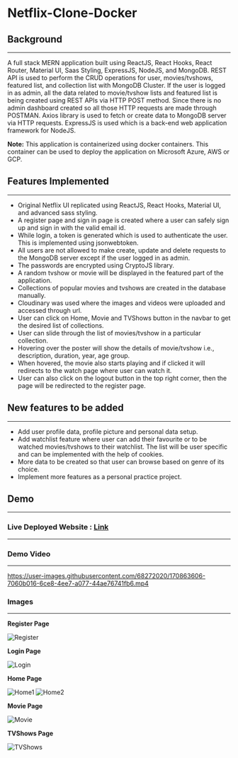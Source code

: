 # Netflix-Clone-Docker


## Background
***

  A full stack MERN application built using ReactJS, React Hooks, React Router, Material UI, Saas Styling, ExpressJS, NodeJS, and MongoDB.
  REST API is used to perform the CRUD operations for user, movies/tvshows, featured list, and collection list with MongoDB Cluster. If the user is 
  logged in as admin, all the data related to movie/tvshow lists and featured list is being created using REST APIs via HTTP POST method. Since there 
  is no admin dashboard created so all those HTTP requests are made through POSTMAN. Axios library is used to fetch or create data to MongoDB server 
  via HTTP requests. ExpressJS is used which is a back-end web application framework for NodeJS.

**Note:** This application is containerized using docker containers. This container can be used to deploy the application on Microsoft Azure, AWS or GCP. 

## Features Implemented
***

* Original Netflix UI replicated using ReactJS, React Hooks, Material UI, and advanced sass styling.
* A register page and sign in page is created where a user can safely sign up and sign in with the valid email id.
* While login, a token is generated which is used to authenticate the user. This is implemented using jsonwebtoken. 
* All users are not allowed to make create, update and delete requests to the MongoDB server except if the user logged in as admin.
* The passwords are encrypted using CryptoJS library.
* A random tvshow or movie will be displayed in the featured part of the application.
* Collections of popular movies and tvshows are created in the database manually.
* Cloudinary was used where the images and videos were uploaded and accessed through url.
* User can click on Home, Movie and TVShows button in the navbar to get the desired list of collections.
* User can slide through the list of movies/tvshow in a particular collection.
* Hovering over the poster will show the details of movie/tvshow i.e., description, duration, year, age group.
* When hovered, the movie also starts playing and if clicked it will redirects to the watch page where user can watch it.
* User can also click on the logout button in the top right corner, then the page will be redirected to the register page.


## New features to be added
***

* Add user profile data, profile picture and personal data setup.
* Add watchlist feature where user can add their favourite or to be watched movies/tvshows to their watchlist. 
  The list will be user specific and can be implemented with the help of cookies.
* More data to be created so that user can browse based on genre of its choice.
* Implement more features as a personal practice project.


## Demo
***

### Live Deployed Website : [Link](https://netflix-clone-gautam.herokuapp.com/)
---

### Demo Video
---

https://user-images.githubusercontent.com/68272020/170863606-7060b016-6ce8-4ee7-a077-44ae76741fb6.mp4


### Images
---


**Register Page**

![Register](https://res.cloudinary.com/du7od2uuc/image/upload/v1653584262/Netflix-Clone/Github%20Readme%20Images/Netflix-Clone-RegisterPage_lwolmb.jpg)

**Login Page**

![Login](https://res.cloudinary.com/du7od2uuc/image/upload/v1653584262/Netflix-Clone/Github%20Readme%20Images/Netflix-Clone-LogInPage_jv8pxf.jpg)

**Home Page**

![Home1](https://res.cloudinary.com/du7od2uuc/image/upload/v1653585157/Netflix-Clone/Github%20Readme%20Images/netflix-home-new_gddhbf.jpg)
![Home2](https://res.cloudinary.com/du7od2uuc/image/upload/v1653585202/Netflix-Clone/Github%20Readme%20Images/netflix-home-new-2_vqrl8m.jpg)

**Movie Page**

![Movie](https://res.cloudinary.com/du7od2uuc/image/upload/v1653584262/Netflix-Clone/Github%20Readme%20Images/Netflix-Clone-DemoPic-3_gauebp.jpg)

**TVShows Page**

![TVShows](https://res.cloudinary.com/du7od2uuc/image/upload/v1653584263/Netflix-Clone/Github%20Readme%20Images/Netflix-Clone-DemoPic-2_auqame.jpg)

